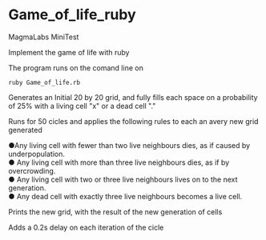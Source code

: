 # Game_of_life_ruby

MagmaLabs MiniTest

Implement the game of life with ruby

The program runs on the comand line on

`ruby Game_of_life.rb`

Generates an Initial 20 by 20 grid, and fully fills each space on a probability of 25% with a living cell "x" or a dead cell "."

Runs for 50 cicles and applies the following rules to each an avery new grid generated

●Any living cell with fewer than two live neighbours dies, as if caused by underpopulation.\
● Any living cell with more than three live neighbours dies, as if by overcrowding.\
● Any living cell with two or three live neighbours lives on to the next generation.\
● Any dead cell with exactly three live neighbours becomes a live cell.

Prints the new grid, with the result of the new generation of cells

Adds a 0.2s delay on each iteration of the cicle
